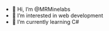- 👋 Hi, I’m @MRMinelabs
- 👀 I’m interested in web development
- 🌱 I’m currently learning C#

<!---
MRMinelabs/MRMinelabs is a ✨ special ✨ repository because its `README.md` (this file) appears on your GitHub profile.
You can click the Preview link to take a look at your changes.
--->
